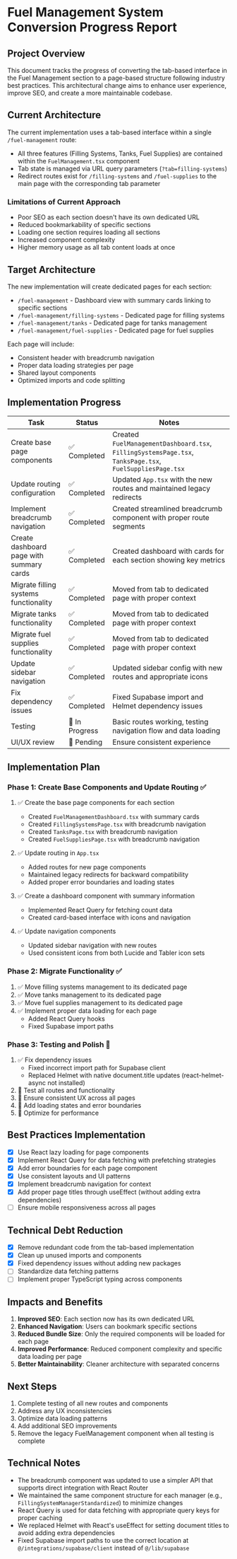 # Fuel Management System Conversion Progress Report

## Project Overview

This document tracks the progress of converting the tab-based interface in the Fuel Management section to a page-based structure following industry best practices. This architectural change aims to enhance user experience, improve SEO, and create a more maintainable codebase.

## Current Architecture

The current implementation uses a tab-based interface within a single `/fuel-management` route:

- All three features (Filling Systems, Tanks, Fuel Supplies) are contained within the `FuelManagement.tsx` component
- Tab state is managed via URL query parameters (`?tab=filling-systems`)
- Redirect routes exist for `/filling-systems` and `/fuel-supplies` to the main page with the corresponding tab parameter

### Limitations of Current Approach

- Poor SEO as each section doesn't have its own dedicated URL
- Reduced bookmarkability of specific sections
- Loading one section requires loading all sections
- Increased component complexity
- Higher memory usage as all tab content loads at once

## Target Architecture

The new implementation will create dedicated pages for each section:

- `/fuel-management` - Dashboard view with summary cards linking to specific sections
- `/fuel-management/filling-systems` - Dedicated page for filling systems
- `/fuel-management/tanks` - Dedicated page for tanks management
- `/fuel-management/fuel-supplies` - Dedicated page for fuel supplies

Each page will include:
- Consistent header with breadcrumb navigation
- Proper data loading strategies per page
- Shared layout components
- Optimized imports and code splitting

## Implementation Progress

| Task | Status | Notes |
|------|--------|-------|
| Create base page components | ✅ Completed | Created `FuelManagementDashboard.tsx`, `FillingSystemsPage.tsx`, `TanksPage.tsx`, `FuelSuppliesPage.tsx` |
| Update routing configuration | ✅ Completed | Updated `App.tsx` with the new routes and maintained legacy redirects |
| Implement breadcrumb navigation | ✅ Completed | Created streamlined breadcrumb component with proper route segments |
| Create dashboard page with summary cards | ✅ Completed | Created dashboard with cards for each section showing key metrics |
| Migrate filling systems functionality | ✅ Completed | Moved from tab to dedicated page with proper context |
| Migrate tanks functionality | ✅ Completed | Moved from tab to dedicated page with proper context |
| Migrate fuel supplies functionality | ✅ Completed | Moved from tab to dedicated page with proper context |
| Update sidebar navigation | ✅ Completed | Updated sidebar config with new routes and appropriate icons |
| Fix dependency issues | ✅ Completed | Fixed Supabase import and Helmet dependency issues |
| Testing | 🔄 In Progress | Basic routes working, testing navigation flow and data loading |
| UI/UX review | 🔄 Pending | Ensure consistent experience |

## Implementation Plan

### Phase 1: Create Base Components and Update Routing ✅

1. ✅ Create the base page components for each section
   - Created `FuelManagementDashboard.tsx` with summary cards
   - Created `FillingSystemsPage.tsx` with breadcrumb navigation
   - Created `TanksPage.tsx` with breadcrumb navigation
   - Created `FuelSuppliesPage.tsx` with breadcrumb navigation

2. ✅ Update routing in `App.tsx`
   - Added routes for new page components
   - Maintained legacy redirects for backward compatibility
   - Added proper error boundaries and loading states

3. ✅ Create a dashboard component with summary information
   - Implemented React Query for fetching count data
   - Created card-based interface with icons and navigation

4. ✅ Update navigation components
   - Updated sidebar navigation with new routes
   - Used consistent icons from both Lucide and Tabler icon sets

### Phase 2: Migrate Functionality ✅

1. ✅ Move filling systems management to its dedicated page
2. ✅ Move tanks management to its dedicated page
3. ✅ Move fuel supplies management to its dedicated page
4. ✅ Implement proper data loading for each page
   - Added React Query hooks
   - Fixed Supabase import paths

### Phase 3: Testing and Polish 🔄

1. ✅ Fix dependency issues
   - Fixed incorrect import path for Supabase client
   - Replaced Helmet with native document.title updates (react-helmet-async not installed)
2. 🔄 Test all routes and functionality
3. 🔄 Ensure consistent UX across all pages
4. 🔄 Add loading states and error boundaries
5. 🔄 Optimize for performance

## Best Practices Implementation

- [x] Use React lazy loading for page components
- [x] Implement React Query for data fetching with prefetching strategies
- [x] Add error boundaries for each page component
- [x] Use consistent layouts and UI patterns
- [x] Implement breadcrumb navigation for context
- [x] Add proper page titles through useEffect (without adding extra dependencies)
- [ ] Ensure mobile responsiveness across all pages

## Technical Debt Reduction

- [x] Remove redundant code from the tab-based implementation
- [x] Clean up unused imports and components
- [x] Fixed dependency issues without adding new packages
- [ ] Standardize data fetching patterns
- [ ] Implement proper TypeScript typing across components

## Impacts and Benefits

1. **Improved SEO**: Each section now has its own dedicated URL
2. **Enhanced Navigation**: Users can bookmark specific sections
3. **Reduced Bundle Size**: Only the required components will be loaded for each page
4. **Improved Performance**: Reduced component complexity and specific data loading per page
5. **Better Maintainability**: Cleaner architecture with separated concerns

## Next Steps

1. Complete testing of all new routes and components
2. Address any UX inconsistencies
3. Optimize data loading patterns
4. Add additional SEO improvements
5. Remove the legacy FuelManagement component when all testing is complete

## Technical Notes

- The breadcrumb component was updated to use a simpler API that supports direct integration with React Router
- We maintained the same component structure for each manager (e.g., `FillingSystemManagerStandardized`) to minimize changes
- React Query is used for data fetching with appropriate query keys for proper caching
- We replaced Helmet with React's useEffect for setting document titles to avoid adding extra dependencies
- Fixed Supabase import paths to use the correct location at `@/integrations/supabase/client` instead of `@/lib/supabase` 